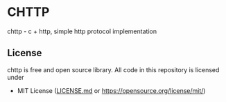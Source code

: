 # CHTTP
chttp - c + http, simple http protocol implementation

## License
chttp is free and open source library. All code in this repository is licensed under
- MIT License ([LICENSE.md](https://github.com/Maksasj/chttp/blob/master/LICENSE.md) or https://opensource.org/license/mit/)